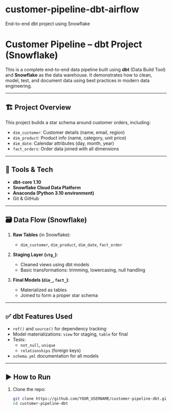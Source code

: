 # customer-pipeline-dbt-airflow
End-to-end dbt project using Snowflake
# Customer Pipeline – dbt Project (Snowflake)

This is a complete end-to-end data pipeline built using **dbt** (Data Build Tool) and **Snowflake** as the data warehouse. It demonstrates how to clean, model, test, and document data using best practices in modern data engineering.

---

## 🏗️ Project Overview

This project builds a star schema around customer orders, including:

- `dim_customer`: Customer details (name, email, region)
- `dim_product`: Product info (name, category, unit price)
- `dim_date`: Calendar attributes (day, month, year)
- `fact_orders`: Order data joined with all dimensions

---

## 🔧 Tools & Tech

- **dbt-core 1.10**
- **Snowflake Cloud Data Platform**
- **Anaconda (Python 3.10 environment)**
- Git & GitHub

---

## 🗃️ Data Flow (Snowflake)

1. **Raw Tables** (in Snowflake):
   - `dim_customer`, `dim_product`, `dim_date`, `fact_order`

2. **Staging Layer (`stg_`)**:
   - Cleaned views using dbt models
   - Basic transformations: trimming, lowercasing, null handling

3. **Final Models (`dim_`, `fact_`)**:
   - Materialized as tables
   - Joined to form a proper star schema

---

## ✅ dbt Features Used

- `ref()` and `source()` for dependency tracking
- Model materializations: `view` for staging, `table` for final
- Tests:
  - `not_null`, `unique`
  - `relationships` (foreign keys)
- `schema.yml` documentation for all models

---

## ▶️ How to Run

1. Clone the repo:
   ```bash
   git clone https://github.com/YOUR_USERNAME/customer-pipeline-dbt.git
   cd customer-pipeline-dbt
